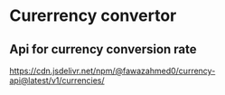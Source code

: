 # Curerrency convertor

## Api for currency conversion rate

https://cdn.jsdelivr.net/npm/@fawazahmed0/currency-api@latest/v1/currencies/
